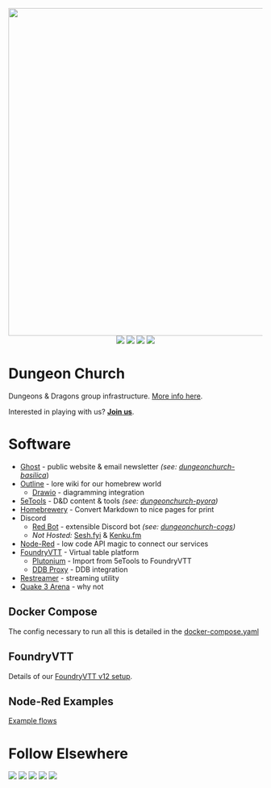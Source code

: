 <p align="center">
    <img width="650" src="logo-chrome.png"><br>
    <a href=https://github.com/oakbrad/dungeonchurch>
        <img src=https://img.shields.io/github/last-commit/oakbrad/dungeonchurch?label=dungeonchurch&color=gray&labelColor=ff2600&logoColor=ffffff&logo=docker></a>
    <a href=https://github.com/oakbrad/dungeonchurch-pyora>
        <img src=https://img.shields.io/github/last-commit/oakbrad/dungeonchurch-pyora?label=dungeonchurch-pyora&color=gray&labelColor=ff2600&logo=dungeonsanddragons></a>
    <a href=https://github.com/oakbrad/dungeonchurch-basilica>
        <img src=https://img.shields.io/github/last-commit/oakbrad/dungeonchurch-basilica?label=dungeonchurch-basilica&color=gray&labelColor=ff2600&logo=ghost></a>
    <a href=https://github.com/oakbrad/dungeonchurch-cogs>
        <img src=https://img.shields.io/github/last-commit/oakbrad/dungeonchurch-cogs?label=dungeonchurch-cogs&color=gray&labelColor=ff2600&logoColor=ffffff&logo=discord></a>
</p>

# Dungeon Church
Dungeons & Dragons group infrastructure. <a href=https://www.dungeon.church/dungeon-church-software-stack>More info here</a>.

Interested in playing with us? <b><a href=https://dungeon.church/join-us>Join us</a></b>.

# Software
- [Ghost](https://ghost.org/) - public website & email newsletter *(see: [dungeonchurch-basilica](https://github.com/oakbrad/dungeonchurch-basilica)*)
- [Outline](https://www.getoutline.com/) - lore wiki for our homebrew world
  - [Drawio](https://github.com/jgraph/docker-drawio) - diagramming integration
- [5eTools](https://github.com/Jafner/5etools-docker) - D&D content & tools *(see: [dungeonchurch-pyora](https://github.com/oakbrad/dungeonchurch-pyora))*
- [Homebrewery](https://github.com/naturalcrit/homebrewery) - Convert Markdown to nice pages for print
- Discord
  - [Red Bot](https://github.com/Cog-Creators/Red-DiscordBot) - extensible Discord bot *(see: [dungeonchurch-cogs](https://github.com/oakbrad/dungeonchurch-cogs))*
  - *Not Hosted:* [Sesh.fyi](https://sesh.fyi/) & [Kenku.fm](https://kenku.fm)
- [Node-Red](https://nodered.org/) - low code API magic to connect our services
- [FoundryVTT](https://foundryvtt.com/) - Virtual table platform
  - [Plutonium](https://5e.tools/plutonium.html) - Import from 5eTools to FoundryVTT
  - [DDB Proxy](https://github.com/MrPrimate/ddb-proxy) - DDB integration
- [Restreamer](github.com/datarhei/restreamer) - streaming utility
- [Quake 3 Arena](https://ioquake3.org/) - why not

## Docker Compose
The config necessary to run all this is detailed in the <a href=/docker-compose.yaml>docker-compose.yaml</a>

## FoundryVTT
Details of our [FoundryVTT v12 setup](/foundryvtt).

## Node-Red Examples
<a href=/node-red-examples/README.md>Example flows</a>

# Follow Elsewhere
<p align="left">
    <a href=https://www.dungeon.church>
        <img src=https://img.shields.io/badge/dungeon.church-ff2600?logo=ghost&logoColor=ffffff></a>
    <a href=https://bsky.app/profile/dungeon.church>
        <img src=https://img.shields.io/badge/bluesky-ff2600?logo=bluesky&logoColor=ffffff></a>
    <a href=https://twitch.tv/dungeonchurch>
        <img src=https://img.shields.io/twitch/status/dungeonchurch?style=flat&logo=twitch&logoColor=ffffff&labelColor=ff2600&color=gray></a>
    <a href=https://youtube.com/@DungeonChurch>
        <img src=https://img.shields.io/youtube/channel/subscribers/UCMaCjbcyIqyQ_ykH7hIpQiA?style=flat&label=youtube&logo=youtube&labelColor=ff2600&color=gray></a>
    <a href=https://www.dungeon.church/#/portal/support>
        <img src=https://img.shields.io/badge/support-brightgreen?logo=cashapp&logoColor=ffffff></a>
</p>